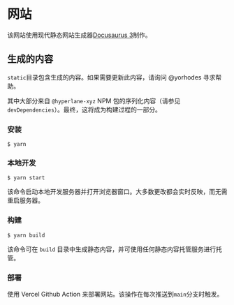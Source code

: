 # 网站

该网站使用现代静态网站生成器[Docusaurus 3](https://docusaurus.io/)制作。

## 生成的内容

`static`目录包含生成的内容。如果需要更新此内容，请询问 @yorhodes 寻求帮助。

其中大部分来自 `@hyperlane-xyz` NPM 包的序列化内容（请参见`devDependencies`）。最终，这将成为构建过程的一部分。

### 安装

```
$ yarn
```

### 本地开发

```
$ yarn start
```

该命令启动本地开发服务器并打开浏览器窗口。大多数更改都会实时反映，而无需重启服务器。

### 构建

```
$ yarn build
```

该命令可在 `build` 目录中生成静态内容，并可使用任何静态内容托管服务进行托管。 

### 部署

使用 Vercel Github Action 来部署网站。该操作在每次推送到`main`分支时触发。

